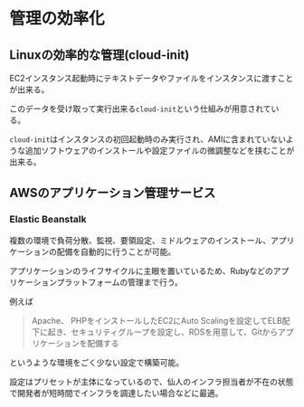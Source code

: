 # 管理の効率化

## Linuxの効率的な管理(cloud-init)

EC2インスタンス起動時にテキストデータやファイルをインスタンスに渡すことが出来る。

このデータを受け取って実行出来る`cloud-init`という仕組みが用意されている。

`cloud-init`はインスタンスの初回起動時のみ実行され、AMIに含まれていないような追加ソフトウェアのインストールや設定ファイルの微調整などを挟むことが出来る。

## AWSのアプリケーション管理サービス

### Elastic Beanstalk

複数の環境で負荷分散、監視、要領設定、ミドルウェアのインストール、アプリケーションの配備を自動的に行うことが可能。

アプリケーションのライフサイクルに主眼を置いているため、Rubyなどのアプリケーションプラットフォームの管理まで行う。

例えば

> Apache、 PHPをインストールしたEC2にAuto Scalingを設定してELB配下に起き、セキュリティグループを設定し、RDSを用意して、Gitからアプリケーションを配備する

というような環境をごく少ない設定で構築可能。

設定はプリセットが主体になっているので、仙人のインフラ担当者が不在の状態で開発者が短時間でインフラを調達したい場合などに最適。
